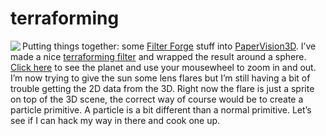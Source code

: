 <!--
  id: 291
  date: 2007-03-05T12:16:54
  modified: 2012-07-03T09:29:31
  slug: terraforming
  type: post
  excerpt: <p>Putting things together: some Filter Forge stuff into PaperVision3D. I&#8217;ve made a nice terraforming filter and wrapped the result around a sphere. Click here to see the planet and use your mousewheel to zoom in and out. I&#8217;m now trying to give the sun some lens flares but I&#8217;m still having a bit of trouble [&hellip;]</p>
  categories: code, Flash, image, Actionscript
  tags: Filter Forge
  inCv: 
  inPortfolio: 
  dateFrom: 
  dateTo: 
-->

# terraforming

<p><a href="javascript:pop('coderef.php?id=637',0,0,800,600)"><img src="https://res.cloudinary.com/dn1rmdjs5/image/upload/v1566568756/rv/Terraformer.jpg" align="left" /></a>Putting things together: some <a href="http://www.filterforge.com?affiliateid=200070920" target="_blank">Filter Forge</a> stuff into <a href="http://www.papervision3d.org/" target="pv3d">PaperVision3D</a>. I&#8217;ve made a nice <a href="http://www.filterforge.com/filters/2199.html" target="ff">terraforming filter</a> and wrapped the result around a sphere. <a onclick="Sjeiti.showIFrame('coderef.php?id=637',800,600,'planet',this)" href="javascript:v();">Click here</a> to see the planet and use your mousewheel to zoom in and out.<br />
I&#8217;m now trying to give the sun some lens flares but I&#8217;m still having a bit of trouble getting the 2D data from the 3D. Right now the flare is just a sprite on top of the 3D scene, the correct way of course would be to create a particle primitive. A particle is a bit different than a normal primitive. Let&#8217;s see if I can hack my way in there and cook one up.</p>